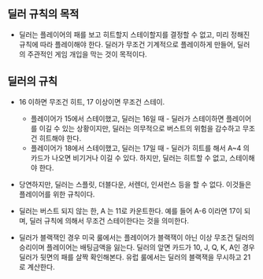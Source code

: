 ## 딜러 규칙의 목적
- 딜러는 플레이어의 패를 보고 히트할지 스테이할지를 결정할 수 없고, 미리 정해진 규칙에 따라 플레이해야 한다. 딜러가 무조건 기계적으로 플레이하게 만들어, 딜러의 주관적인 게임 개입을 막는 것이 목적이다.

## 딜러의 규칙 
- 16 이하면 무조건 히트, 17 이상이면 무조건 스테이.
  - 플레이어가 15에서 스테이했고, 딜러는 16일 때 - 딜러가 스테이하면 플레이어를 이길 수 있는 상황이지만, 딜러는 의무적으로 버스트의 위험을 감수하고 무조건 히트해야 한다.
  - 플레이어가 18에서 스테이했고, 딜러는 17일 때 - 딜러가 히트를 해서 A~4 의 카드가 나오면 비기거나 이길 수 있다. 하지만, 딜러는 히트할 수 없고, 스테이해야 한다.

- 당연하지만, 딜러는 스플릿, 더블다운, 서렌더, 인셔런스 등을 할 수 없다. 이것들은 플레이어를 위한 규칙이다.

- 딜러는 버스트 되지 않는 한, A 는 11로 카운트한다. 예를 들어 A-6 이라면 17이 되며, 딜러 규칙에 의해서 무조건 스테이한다는 것을 의미한다.

- 딜러가 블랙잭인 경우 미국 룰에서는 플레이어가 블랙잭이 아닌 이상 무조건 딜러의 승리이며 플레이어는 배팅금액을 잃는다. 딜러의 앞면 카드가 10, J, Q, K, A인 경우 딜러가 뒷면의 패를 살짝 확인해본다. 유럽 룰에서는 딜러의 블랙잭을 무시하고 21로 계산한다.

